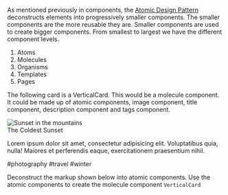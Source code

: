 As mentioned previously in components, the [Atomic Design Pattern](http://bradfrost.com/blog/post/atomic-web-design/) deconstructs elements into progressively smaller components. The smaller components are the more reusable they are. Smaller components are used to create bigger components. From smallest to largest we have the different component levels.

1. Atoms
2. Molecules
3. Organisms
4. Templates
5. Pages

The following card is a VerticalCard. This would be a molecule component. It could be made up of atomic components, image component, title component, description component and tags component.

<div class="max-w-sm rounded overflow-hidden shadow-lg mt-6 mb-6">
  <img class="w-full" src="https://tailwindcss.com/img/card-top.jpg" alt="Sunset in the mountains">
  <div class="px-6 py-4">
    <div class="font-bold text-xl mb-2">The Coldest Sunset</div>
    <p class="text-grey-darker text-base">
      Lorem ipsum dolor sit amet, consectetur adipisicing elit. Voluptatibus quia, nulla! Maiores et perferendis eaque, exercitationem praesentium nihil.
    </p>
  </div>
  <div class="px-6 py-4">
    <span class="inline-block bg-grey-lighter rounded-full px-3 py-1 text-sm font-semibold text-grey-darker mr-2">#photography</span>
    <span class="inline-block bg-grey-lighter rounded-full px-3 py-1 text-sm font-semibold text-grey-darker mr-2">#travel</span>
    <span class="inline-block bg-grey-lighter rounded-full px-3 py-1 text-sm font-semibold text-grey-darker">#winter</span>
  </div>
</div>

Deconstruct the markup shown below into atomic components. Use the atomic components to create the molecule component `VerticalCard`
